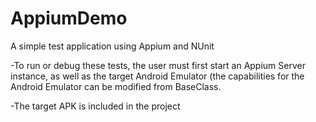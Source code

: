 # AppiumDemo
A simple test application using Appium and NUnit

-To run or debug these tests, the user must first start an Appium Server instance, as well as the target Android Emulator (the capabilities for the Android Emulator can be modified from BaseClass. 

-The target APK is included in the project
